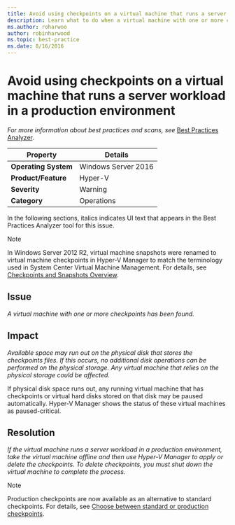 ```yaml
---
title: Avoid using checkpoints on a virtual machine that runs a server workload in a production environment
description: Learn what to do when a virtual machine with one or more checkpoints has been found.
ms.author: roharwoo
author: robinharwood
ms.topic: best-practice
ms.date: 8/16/2016
---
```

# Avoid using checkpoints on a virtual machine that runs a server workload in a production environment



*For more information about best practices and scans, see* [Best Practices Analyzer](/previous-versions/windows/it-pro/windows-server-2008-R2-and-2008/dd759260(v=ws.11)).

|Property|Details|
|-|-|
|**Operating System**|Windows Server 2016|
|**Product/Feature**|Hyper-V|
|**Severity**|Warning|
|**Category**|Operations|

In the following sections, italics indicates UI text that appears in the Best Practices Analyzer tool for this issue.

> [!NOTE]
> In Windows Server 2012 R2, virtual machine snapshots were renamed to virtual machine checkpoints in Hyper-V Manager to match the terminology used in System Center Virtual Machine Management. For details, see [Checkpoints and Snapshots Overview](/previous-versions/windows/it-pro/windows-server-2012-R2-and-2012/dn818483(v=ws.11)).

## Issue

*A virtual machine with one or more checkpoints has been found.*

## Impact

*Available space may run out on the physical disk that stores the checkpoints files. If this occurs, no additional disk operations can be performed on the physical storage. Any virtual machine that relies on the physical storage could be affected.*

If physical disk space runs out, any running virtual machine that has checkpoints or virtual hard disks stored on that disk may be paused automatically. Hyper-V Manager shows the status of these virtual machines as paused-critical.

## Resolution

*If the virtual machine runs a server workload in a production environment, take the virtual machine offline and then use Hyper-V Manager to apply or delete the checkpoints. To delete checkpoints, you must shut down the virtual machine to complete the process.*

> [!NOTE]
> Production checkpoints are now available as an alternative to standard checkpoints. For details, see [Choose between standard or production checkpoints](../manage/Choose-between-standard-or-production-checkpoints-in-Hyper-V.md).

